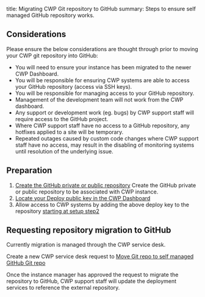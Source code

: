 title: Migrating CWP Git repository to GitHub
summary: Steps to ensure self managed GitHub repository works.

## Considerations
Please ensure the below considerations are thought through prior to moving your CWP git repository into GitHub:
* You will need to ensure your instance has been migrated to the newer CWP Dashboard.
* You will be responsible for ensuring CWP systems are able to access your GitHub repository (access via SSH keys).
* You will be responsible for managing access to your GitHub repository.
* Management of the development team will not work from the CWP dashboard.
* Any support or development work (eg. bugs) by CWP support staff will require access to the GitHub project.
* Where CWP support staff have no access to a GitHub repository, any hotfixes applied to a site will be temporary.
* Repeated outages caused by custom code changes where CWP support staff have no access, may result in the disabling of monitoring systems until resolution of the underlying issue.

## Preparation
1. [Create the GitHub private or public repository](https://help.github.com/articles/create-a-repo/) Create the GitHub private or public repository to be associated with CWP instance.
2. [Locate your Deploy public key in the CWP Dashboard](https://www.cwp.govt.nz/developer-docs/en/working_with_projects/deploying_code/#deploy-key-2)
3. Allow access to CWP systems by adding the above deploy key to the repository [starting at setup step2](https://developer.github.com/v3/guides/managing-deploy-keys/#deploy-keys)

## Requesting repository migration to GitHub
Currently migration is managed through the CWP service desk.

Create a new CWP service desk request to [Move Git repo to self managed GitHub Git repo](https://www.cwp.govt.nz/service-desk/requests/?target=set_project.php%3Fproject_id%3D23%3B59%26redirect_bug%3D1)

Once the instance manager has approved the request to migrate the repository to GitHub, CWP support staff will update the deployment services to reference the external repository.
